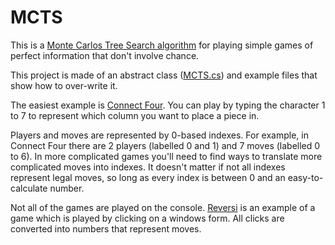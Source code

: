 # MCTS
This is a [Monte Carlos Tree Search algorithm](https://en.wikipedia.org/wiki/Monte_Carlo_tree_search) for playing simple games of perfect information that don't involve chance. 

This project is made of an abstract class ([MCTS.cs](MCTS/MCTS.cs)) and example files that show how to over-write it.

The easiest example is [Connect Four](MCTS/Examples/ConnectFour.cs). You can play by typing the character 1 to 7 to represent which column you want to place a piece in.

Players and moves are represented by 0-based indexes. For example, in Connect Four there are 2 players (labelled 0 and 1) and 7 moves (labelled 0 to 6). In more complicated games you'll need to find ways to translate more complicated moves into indexes. It doesn't matter if not all indexes represent legal moves, so long as every index is between 0 and an easy-to-calculate number.

Not all of the games are played on the console. [Reversi](MCTS/Examples/Reversi.cs) is an example of a game which is played by clicking on a windows form. All clicks are converted into numbers that represent moves.